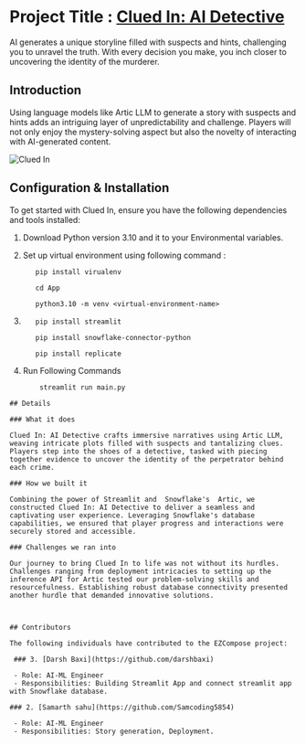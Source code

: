 # Project Title : [Clued In: AI Detective](https://detectivgame-hackathon.streamlit.app/)

AI generates a unique storyline filled with suspects and hints, challenging you to unravel the truth. With every decision you make, you inch closer to uncovering the identity of the murderer.



## Introduction

 Using language models like Artic LLM to generate a story with suspects and hints adds an intriguing layer of unpredictability and challenge. Players will not only enjoy the mystery-solving aspect but also the novelty of interacting with AI-generated content.




![Clued In](https://github.com/Samcoding5854/snowflakeHackathon/assets/119887723/29a55e4a-8864-47b8-b3e9-48b32efe8d50)


## Configuration & Installation


To get started with Clued In, ensure you have the following dependencies and tools installed:

1. Download Python version 3.10 and it to your Environmental variables.

2. Set up virtual environment using following command :
    ```
       pip install virualenv
    
       cd App
    
       python3.10 -m venv <virtual-environment-name>

    ```
3.  ```
       pip install streamlit

       pip install snowflake-connector-python

       pip install replicate
    ```
4. Run Following Commands 
   ```
       streamlit run main.py
   ```
```
## Details

### What it does

Clued In: AI Detective crafts immersive narratives using Artic LLM, weaving intricate plots filled with suspects and tantalizing clues. Players step into the shoes of a detective, tasked with piecing together evidence to uncover the identity of the perpetrator behind each crime.

### How we built it

Combining the power of Streamlit and  Snowflake's  Artic, we constructed Clued In: AI Detective to deliver a seamless and captivating user experience. Leveraging Snowflake's database capabilities, we ensured that player progress and interactions were securely stored and accessible.

### Challenges we ran into

Our journey to bring Clued In to life was not without its hurdles. Challenges ranging from deployment intricacies to setting up the inference API for Artic tested our problem-solving skills and resourcefulness. Establishing robust database connectivity presented another hurdle that demanded innovative solutions.



## Contributors

The following individuals have contributed to the EZCompose project: 

 ### 3. [Darsh Baxi](https://github.com/darshbaxi)

 - Role: AI-ML Engineer
 - Responsibilities: Building Streamlit App and connect streamlit app with Snowflake database.

### 2. [Samarth sahu](https://github.com/Samcoding5854)

 - Role: AI-ML Engineer
 - Responsibilities: Story generation, Deployment.



